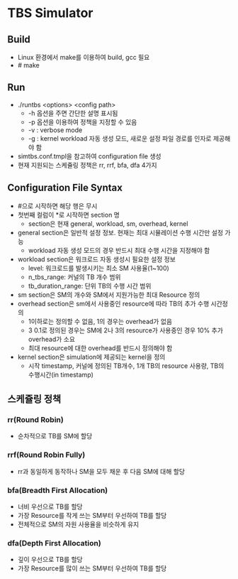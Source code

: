 # TBS Simulator

## Build

- Linux 환경에서 make를 이용하여 build, gcc 필요
- \# make

## Run
- ./runtbs &lt;options&gt; &lt;config path&gt;
  - -h 옵션을 주면 간단한 설명 표시됨
  - -p 옵션을 이용하여 정책을 지정할 수 있음
  - -v : verbose mode
  - -g : kernel workload 자동 생성 모드, 새로운 설정 파일 경로를 인자로 제공해야 함
- simtbs.conf.tmpl을 참고하여 configuration file 생성
- 현재 지원되는 스케쥴링 정책은 rr, rrf, bfa, dfa 4가지

## Configuration File Syntax
- #으로 시작하면 해당 행은 무시
- 첫번째 컬럼이 *로 시작하면 section 명
  - section은 현재 general, workload, sm, overhead, kernel
- general section은 일반적 설정 정보. 현재는 최대 시뮬레이션 수행 시간만 설정 가능
  - workload 자동 생성 모드의 경우 반드시 최대 수행 시간을 지정해야 함
- workload section은 워크로드 자동 생성시 필요한 설정 정보
  - level: 워크로드를 발생시키는 최소 SM 사용율(1~100)
  - n\_tbs\_range: 커널의 TB 개수 범위
  - tb\_duration_range: 단위 TB의 수행 시간 범위
- sm section은 SM의 개수와 SM에서 지원가능한 최대 Resource 정의
- overhead section은 sm에서 사용중인 resource에 따라 TB의 추가 수행 시간정의
  - 1이하로는 정의할 수 없음, 1의 경우는 overhead가 없음
  - 3 0.1로 정의된 경우는 SM에 2나 3의 resource가 사용중인 경우 10% 추가 overhead가 소요
  - 최대 resource에 대한 overhead를 반드시 정의해야 함
- kernel section은 simulation에 제공되는 kernel을 정의
  - 시작 timestamp, 커널에 정의된 TB개수, 1개 TB의 resource 사용량, TB의 수행시간(in timestamp)

## 스케쥴링 정책
### rr(Round Robin) ###
- 순차적으로 TB를 SM에 할당

### rrf(Round Robin Fully) ###
- rr과 동일하게 동작하나 SM을 모두 채운 후 다음 SM에 대해 할당

### bfa(Breadth First Allocation) ###
- 너비 우선으로 TB를 할당
- 가장 Resource를 작게 쓰는 SM부터 우선하여 TB를 할당
- 전체적으로 SM의 자원 사용율을 비슷하게 유지

### dfa(Depth First Allocation) ###
- 깊이 우선으로 TB를 할당
- 가장 Resource를 많이 쓰는 SM부터 우선하여 TB를 할당

